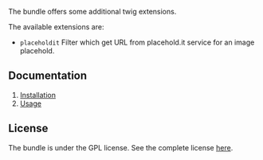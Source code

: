 The bundle offers some additional twig extensions.

The available extensions are:

 - `placeholdit` Filter which get URL from placehold.it service for an image placehold.

Documentation
-------------

 1. [Installation](https://github.com/nejo/NejoTwigExtensionsBundle/tree/master/Resources/doc/installation.md)
 2. [Usage](https://github.com/nejo/NejoTwigExtensionsBundle/tree/master/Resources/doc/usage.md)

License
-------

The bundle is under the GPL license. See the complete license [here](http://github.com/nejo/NejoTwigExtensionsBundle/blob/master/Resources/meta/LICENSE).